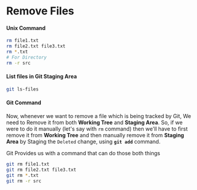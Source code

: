 # Remove Files

#### Unix Command

```bash
rm file1.txt
rm file2.txt file3.txt
rm *.txt
# For Directory
rm -r src
```

#### List files in Git Staging Area

```bash
git ls-files
```

#### Git Command

Now, whenever we want to remove a file which is being tracked by Git, We need to Remove it from both **Working Tree** and **Staging Area**. So, if we were to do it manually (let's say with `rm` command) then we'll have to first remove it from **Working Tree** and then manually remove it from **Staging Area** by Staging the `Deleted` change, using **`git add`** command.

Git Provides us with a command that can do those both things

```bash
git rm file1.txt
git rm file2.txt file3.txt
git rm *.txt
git rm -r src
```
